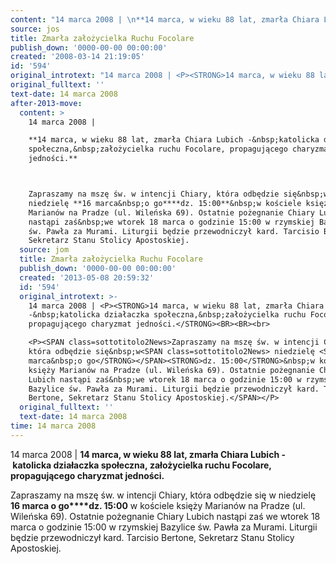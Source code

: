```yaml
---
content: "14 marca 2008 | \n**14 marca, w wieku 88 lat, zmarła Chiara Lubich -&nbsp;katolicka działaczka społeczna,&nbsp;założycielka ruchu Focolare, propagującego charyzmat jedności.**\n\n\nZapraszamy na mszę św. w intencji Chiary, która odbędzie się&nbsp;w niedzielę **16 marca&nbsp;o go****dz. 15:00**&nbsp;w kościele księży Marianów na Pradze (ul. Wileńska 69). Ostatnie pożegnanie Chiary Lubich nastąpi zaś&nbsp;we wtorek 18 marca o godzinie 15:00 w rzymskiej Bazylice św. Pawła za Murami. Liturgii będzie przewodniczył kard. Tarcisio Bertone, Sekretarz Stanu Stolicy Apostoskiej.\n\n\n<!--CONTENT FROM OLD SERVER (jos before 2013): 14 marca 2008 | \n**14 marca, w wieku 88 lat, zmarła Chiara Lubich -&nbsp;katolicka działaczka społeczna,&nbsp;założycielka ruchu Focolare, propagującego charyzmat jedności.**\n\r\n\nZapraszamy na mszę św. w intencji Chiary, która odbędzie się&nbsp;w niedzielę **16 marca&nbsp;o go****dz. 15:00**&nbsp;w kościele księży Marianów na Pradze (ul. Wileńska 69). Ostatnie pożegnanie Chiary Lubich nastąpi zaś&nbsp;we wtorek 18 marca o godzinie 15:00 w rzymskiej Bazylice św. Pawła za Murami. Liturgii będzie przewodniczył kard. Tarcisio Bertone, Sekretarz Stanu Stolicy Apostoskiej.\n\n-->"
source: jos
title: Zmarła założycielka Ruchu Focolare
publish_down: '0000-00-00 00:00:00'
created: '2008-03-14 21:19:05'
id: '594'
original_introtext: "14 marca 2008 | <P><STRONG>14 marca, w wieku 88 lat, zmarła Chiara Lubich -&nbsp;katolicka działaczka społeczna,&nbsp;założycielka ruchu Focolare, propagującego charyzmat jedności.</STRONG><BR><BR><br>\r\n<P><SPAN class=sottotitolo2News>Zapraszamy na mszę św. w intencji Chiary, która odbędzie się&nbsp;w<SPAN class=sottotitolo2News> niedzielę <STRONG>16 marca&nbsp;o go</STRONG></SPAN><STRONG>dz. 15:00</STRONG>&nbsp;w kościele księży Marianów na Pradze (ul. Wileńska 69). Ostatnie pożegnanie Chiary Lubich nastąpi zaś&nbsp;we wtorek 18 marca o godzinie 15:00 w rzymskiej Bazylice św. Pawła za Murami. Liturgii będzie przewodniczył kard. Tarcisio Bertone, Sekretarz Stanu Stolicy Apostoskiej.</SPAN></P>"
original_fulltext: ''
text-date: 14 marca 2008
after-2013-move:
  content: >
    14 marca 2008 | 

    **14 marca, w wieku 88 lat, zmarła Chiara Lubich -&nbsp;katolicka działaczka
    społeczna,&nbsp;założycielka ruchu Focolare, propagującego charyzmat
    jedności.**



    Zapraszamy na mszę św. w intencji Chiary, która odbędzie się&nbsp;w
    niedzielę **16 marca&nbsp;o go****dz. 15:00**&nbsp;w kościele księży
    Marianów na Pradze (ul. Wileńska 69). Ostatnie pożegnanie Chiary Lubich
    nastąpi zaś&nbsp;we wtorek 18 marca o godzinie 15:00 w rzymskiej Bazylice
    św. Pawła za Murami. Liturgii będzie przewodniczył kard. Tarcisio Bertone,
    Sekretarz Stanu Stolicy Apostoskiej.
  source: jom
  title: Zmarła założycielka Ruchu Focolare
  publish_down: '0000-00-00 00:00:00'
  created: '2013-05-08 20:59:32'
  id: '594'
  original_introtext: >-
    14 marca 2008 | <P><STRONG>14 marca, w wieku 88 lat, zmarła Chiara Lubich
    -&nbsp;katolicka działaczka społeczna,&nbsp;założycielka ruchu Focolare,
    propagującego charyzmat jedności.</STRONG><BR><BR><br>

    <P><SPAN class=sottotitolo2News>Zapraszamy na mszę św. w intencji Chiary,
    która odbędzie się&nbsp;w<SPAN class=sottotitolo2News> niedzielę <STRONG>16
    marca&nbsp;o go</STRONG></SPAN><STRONG>dz. 15:00</STRONG>&nbsp;w kościele
    księży Marianów na Pradze (ul. Wileńska 69). Ostatnie pożegnanie Chiary
    Lubich nastąpi zaś&nbsp;we wtorek 18 marca o godzinie 15:00 w rzymskiej
    Bazylice św. Pawła za Murami. Liturgii będzie przewodniczył kard. Tarcisio
    Bertone, Sekretarz Stanu Stolicy Apostoskiej.</SPAN></P>
  original_fulltext: ''
  text-date: 14 marca 2008
time: 14 marca 2008
---
```

14 marca 2008 | 
**14 marca, w wieku 88 lat, zmarła Chiara Lubich -&nbsp;katolicka działaczka społeczna,&nbsp;założycielka ruchu Focolare, propagującego charyzmat jedności.**


Zapraszamy na mszę św. w intencji Chiary, która odbędzie się&nbsp;w niedzielę **16 marca&nbsp;o go****dz. 15:00**&nbsp;w kościele księży Marianów na Pradze (ul. Wileńska 69). Ostatnie pożegnanie Chiary Lubich nastąpi zaś&nbsp;we wtorek 18 marca o godzinie 15:00 w rzymskiej Bazylice św. Pawła za Murami. Liturgii będzie przewodniczył kard. Tarcisio Bertone, Sekretarz Stanu Stolicy Apostoskiej.


<!--CONTENT FROM OLD SERVER (jos before 2013): 14 marca 2008 | 
**14 marca, w wieku 88 lat, zmarła Chiara Lubich -&nbsp;katolicka działaczka społeczna,&nbsp;założycielka ruchu Focolare, propagującego charyzmat jedności.**


Zapraszamy na mszę św. w intencji Chiary, która odbędzie się&nbsp;w niedzielę **16 marca&nbsp;o go****dz. 15:00**&nbsp;w kościele księży Marianów na Pradze (ul. Wileńska 69). Ostatnie pożegnanie Chiary Lubich nastąpi zaś&nbsp;we wtorek 18 marca o godzinie 15:00 w rzymskiej Bazylice św. Pawła za Murami. Liturgii będzie przewodniczył kard. Tarcisio Bertone, Sekretarz Stanu Stolicy Apostoskiej.

-->

<!--{{json:{"created_date":"2008-03-14 21:19:05","publish_down":"0000-00-00 00:00:00","id":"594"}}}-->